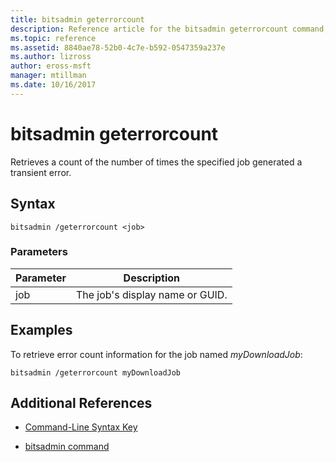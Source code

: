 ```yaml
---
title: bitsadmin geterrorcount
description: Reference article for the bitsadmin geterrorcount command, which retrieves a count of the number of times the specified job generated a transient error.
ms.topic: reference
ms.assetid: 8840ae78-52b0-4c7e-b592-0547359a237e
ms.author: lizross
author: eross-msft
manager: mtillman
ms.date: 10/16/2017
---
```


# bitsadmin geterrorcount

Retrieves a count of the number of times the specified job generated a transient error.

## Syntax

```
bitsadmin /geterrorcount <job>
```

### Parameters

| Parameter | Description |
| -------------- | -------------- |
| job | The job's display name or GUID. |

## Examples

To retrieve error count information for the job named *myDownloadJob*:

```
bitsadmin /geterrorcount myDownloadJob
```

## Additional References

- [Command-Line Syntax Key](command-line-syntax-key.md)

- [bitsadmin command](bitsadmin.md)
